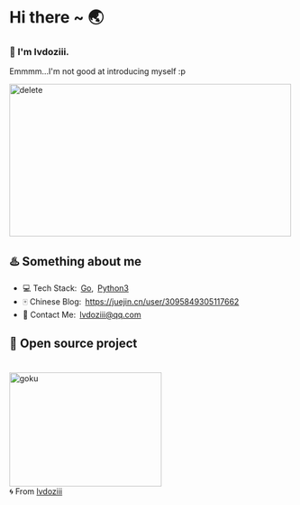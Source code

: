 # Hi there ~ 🌏


### 🍥 I'm lvdoziii. 
Emmmm...I'm not good at introducing myself :p  

<img src="https://64.media.tumblr.com/b52ee81bd5d19dd3f2b70c3421dbd674/tumblr_p9yqzrd7v31wqfvrxo1_500.gifv" alt="delete" width="500" height="270"></img>

## ♨️ Something about me
- 💻 Tech Stack:&ensp;[Go](https://golang.org/),&ensp;[Python3](https://www.python.org/)
- 🀄 Chinese Blog:&ensp;https://juejin.cn/user/3095849305117662
- 📧 Contact Me:&ensp;lvdoziii@qq.com  
  

## 🌟 Open source project
# 
<img src="https://64.media.tumblr.com/0a06108e630d56b5481d89951c91e99d/tumblr_otmaat1yFR1qzxv73o1_540.gifv" alt="goku" width="270" height="202"></img>  
🌀 From [lvdoziii](https://github.com/lvdoziii)
